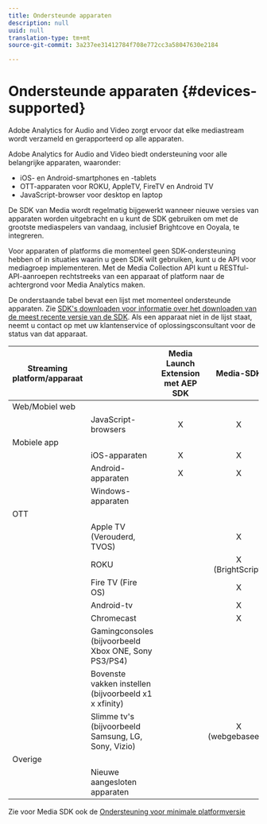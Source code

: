 ```yaml
---
title: Ondersteunde apparaten
description: null
uuid: null
translation-type: tm+mt
source-git-commit: 3a237ee31412784f708e772cc3a58047630e2184

---
```



# Ondersteunde apparaten {#devices-supported}

Adobe Analytics for Audio and Video zorgt ervoor dat elke mediastream wordt verzameld en gerapporteerd op alle apparaten.

Adobe Analytics for Audio and Video biedt ondersteuning voor alle belangrijke apparaten, waaronder:

* iOS- en Android-smartphones en -tablets
* OTT-apparaten voor ROKU, AppleTV, FireTV en Android TV
* JavaScript-browser voor desktop en laptop

De SDK van Media wordt regelmatig bijgewerkt wanneer nieuwe versies van apparaten worden uitgebracht en u kunt de SDK gebruiken om met de grootste mediaspelers van vandaag, inclusief Brightcove en Ooyala, te integreren.

Voor apparaten of platforms die momenteel geen SDK-ondersteuning hebben of in situaties waarin u geen SDK wilt gebruiken, kunt u de API voor mediagroep implementeren. Met de Media Collection API kunt u RESTful-API-aanroepen rechtstreeks van een apparaat of platform naar de achtergrond voor Media Analytics maken.

De onderstaande tabel bevat een lijst met momenteel ondersteunde apparaten. Zie [SDK&#39;s downloaden voor informatie over het downloaden van de meest recente versie van de SDK](https://docs.adobe.com/content/help/en/media-analytics/using/sdk-implement/download-sdks.html). Als een apparaat niet in de lijst staat, neemt u contact op met uw klantenservice of oplossingsconsultant voor de status van dat apparaat.


| Streaming platform/apparaat |  | Media Launch Extension met AEP SDK | Media-SDK | Media Collection-API |
|---------------------------|-----------------------------------------------|:----------------------------:|:-------------------:|:--------------------:|
| Web/Mobiel web |  |  |  |  |
|  | JavaScript-browsers | X | X | X |
| Mobiele app |  |  |  |  |
|  | iOS-apparaten | X | X | X |
|  | Android-apparaten | X | X | X |
|  | Windows-apparaten |  |  | X |
| OTT |  |  |  |  |
|  | Apple TV (Verouderd, TVOS) |  | X | X |
|  | ROKU |  | X<br>(BrightScript) | X<br>(native) |
|  | Fire TV (Fire OS) |  | X | X |
|  | Android-tv |  | X | X |
|  | Chromecast |  | X | X |
|  | Gamingconsoles (bijvoorbeeld Xbox ONE, Sony PS3/PS4) |  |  | X |
|  | Bovenste vakken instellen (bijvoorbeeld x1 x xfinity) |  |  | X |
|  | Slimme tv&#39;s (bijvoorbeeld Samsung, LG, Sony, Vizio) |  | X<br>(webgebaseerd) | X |
| Overige |  |  |  |  |
|  | Nieuwe aangesloten apparaten |  |  | X |


Zie voor Media SDK ook de [Ondersteuning voor minimale platformversie](/help/sdk-implement/setup/setup-overview.md#minimum-platform-version)
